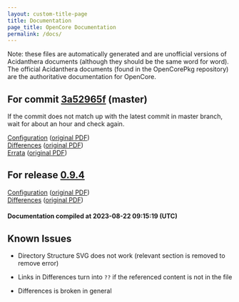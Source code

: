 ```yaml
---
layout: custom-title-page
title: Documentation
page_title: OpenCore Documentation
permalink: /docs/
---
```

Note: these files are automatically generated and are unofficial versions of Acidanthera documents (although they should be the same word for word). The official Acidanthera documents (found in the OpenCorePkg repository) are the authoritative documentation for OpenCore.

## For commit [3a52965f](https://github.com/acidanthera/OpenCorePkg/tree/3a52965fb5be4b0b2f0054bf6e8d7f80f9aa99fc) (master)

If the commit does not match up with the latest commit in master branch, wait for about an hour and check again.

[Configuration](latest/Configuration.html) ([original PDF](https://github.com/acidanthera/OpenCorePkg/blob/3a52965fb5be4b0b2f0054bf6e8d7f80f9aa99fc/Docs/Configuration.pdf))
<br>
[Differences](latest/Differences.html) ([original PDF](https://github.com/acidanthera/OpenCorePkg/blob/3a52965fb5be4b0b2f0054bf6e8d7f80f9aa99fc/Docs/Differences/Differences.pdf))
<br>
[Errata](latest/Errata.html) ([original PDF](https://github.com/acidanthera/OpenCorePkg/blob/3a52965fb5be4b0b2f0054bf6e8d7f80f9aa99fc/Docs/Errata/Errata.pdf))

## For release [0.9.4](https://github.com/acidanthera/OpenCorePkg/tree/0.9.4)

[Configuration](release/Configuration.html) ([original PDF](https://github.com/acidanthera/OpenCorePkg/blob/0.9.4/Docs/Configuration.pdf))
<br>
[Differences](release/Differences.html) ([original PDF](https://github.com/acidanthera/OpenCorePkg/blob/0.9.4/Docs/Differences/Differences.pdf))

#### Documentation compiled at 2023-08-22 09:15:19 (UTC)

## Known Issues

* Directory Structure SVG does not work (relevant section is removed to remove error)

* Links in Differences turn into `??` if the referenced content is not in the file

* Differences is broken in general
